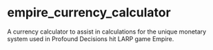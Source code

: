 # empire_currency_calculator
A currency calculator to assist in calculations for the unique monetary system used in Profound Decisions hit LARP game Empire.
